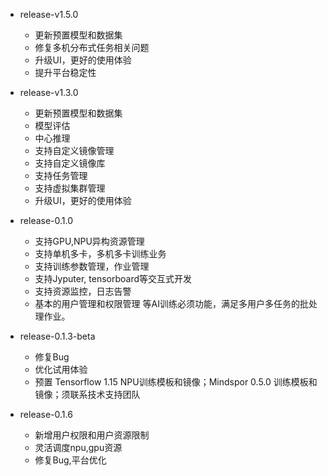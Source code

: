 * release-v1.5.0

    + 更新预置模型和数据集
    + 修复多机分布式任务相关问题
    + 升级UI，更好的使用体验
    + 提升平台稳定性

* release-v1.3.0

    + 更新预置模型和数据集
    + 模型评估
    + 中心推理
    + 支持自定义镜像管理
    + 支持自定义镜像库
    + 支持任务管理
    + 支持虚拟集群管理
    + 升级UI，更好的使用体验


* release-0.1.0

    + 支持GPU,NPU异构资源管理
    + 支持单机多卡，多机多卡训练业务
    + 支持训练参数管理，作业管理
    + 支持Jyputer, tensorboard等交互式开发
    + 支持资源监控，日志告警
    + 基本的用户管理和权限管理
    等AI训练必须功能，满足多用户多任务的批处理作业。

* release-0.1.3-beta

    + 修复Bug
    + 优化试用体验
    + 预置 Tensorflow 1.15 NPU训练模板和镜像；Mindspor 0.5.0 训练模板和镜像；须联系技术支持团队

* release-0.1.6

    + 新增用户权限和用户资源限制
    + 灵活调度npu,gpu资源
    + 修复Bug,平台优化

